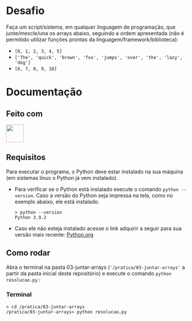 # Desafio

Faça um script/sistema, em qualquer linguagem de programação, que junte/mescle/una os arrays abaixo, seguindo a ordem apresentada (não é permitido utilizar funções prontas da linguagem/framework/biblioteca):

 - `[0, 1, 2, 3, 4, 5]`
 - `['The', 'quick', 'brown', 'fox', 'jumps', 'over', 'the', 'lazy', 'dog']`
 - `[6, 7, 8, 9, 10]`

# Documentação

## Feito com
<a href="https://www.python.org/">
    <img src="https://www.python.org/static/img/python-logo@2x.png" height=48></img>
</a>

## Requisitos

Para executar o programa, o Python deve estar instalado na sua máquina (em sistemas linux o Python já vem instalado).

- Para verificar se o Python está instalado execute o comando `python --version`. Caso a versão do Python seja impressa na tela, como no exemplo abaixo, ele está instalado.
    ```
    > python --version
    Python 3.9.2
    ```

- Caso ele não esteja instalado acesse o link adquirir a seguir para sua versão mais recente:
[Python.org](https://www.python.org/downloads/)

## Como rodar

Abra o terminal na pasta 03-juntar-arrays (`'/pratica/03-juntar-arrays'` a partir da pasta inicial deste repositório) e execute o comando `python resolucao.py` :

### Terminal
```
> cd /pratica/03-juntar-arrays
/pratica/03-juntar-arrays> python resolucao.py
```
